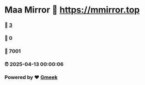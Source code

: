 # Maa Mirror :link: https://mmirror.top 
### :page_facing_up: [3](https://mmirror.top/tag.html) 
### :speech_balloon: 0 
### :hibiscus: 7001 
### :alarm_clock: 2025-04-13 00:00:06 
### Powered by :heart: [Gmeek](https://github.com/Meekdai/Gmeek)
